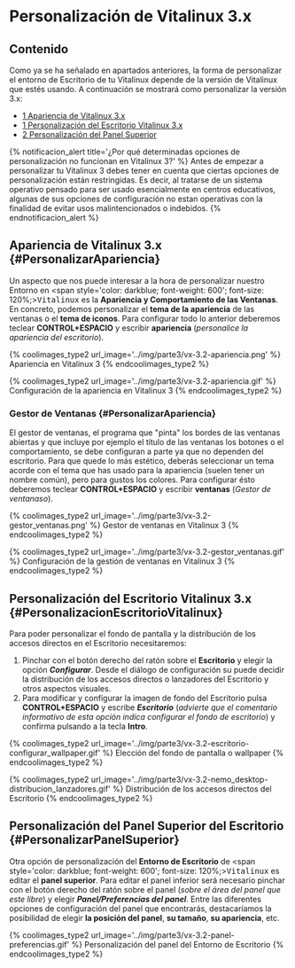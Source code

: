# Personalización de Vitalinux 3.x

## Contenido

Como ya se ha señalado en apartados anteriores, la forma de personalizar el entorno de Escritorio de tu Vitalinux depende de la versión de Vitalinux que estés usando.  A continuación se mostrará como personalizar la versión 3.x:

- [1 Apariencia de Vitalinux 3.x](#PersonalizarApariencia)
- [1 Personalización del Escritorio Vitalinux 3.x](#PersonalizacionEscritorioVitalinux)
- [2 Personalización del Panel Superior](#PersonalizarPanelSuperior)

{% notificacion_alert title='¿Por qué determinadas opciones de personalización no funcionan en Vitalinux 3?' %}
Antes de empezar a personalizar tu Vitalinux 3 debes tener en cuenta que ciertas opciones de personalización están restringidas. Es decir, al tratarse de un sistema operativo pensado para ser usado esencialmente en centros educativos, algunas de sus opciones de configuración no estan operativas con la finalidad de evitar usos malintencionados o indebidos.
{% endnotificacion_alert %}

## Apariencia de Vitalinux 3.x {#PersonalizarApariencia}

Un aspecto que nos puede interesar a la hora de personalizar nuestro Entorno en <span style='color: darkblue; font-weight: 600'; font-size: 120%;><tt>Vitalinux</tt></span> es la <b>Apariencia y Comportamiento de las Ventanas</b>.  En concreto, podemos personalizar el <b>tema de la apariencia</b> de las ventanas o el <b>tema de iconos</b>. Para configurar todo lo anterior deberemos teclear <b>CONTROL+ESPACIO</b> y escribir <b>apariencia</b> (*personalice la apariencia del escritorio*).

{% coolimages_type2 url_image='../img/parte3/vx-3.2-apariencia.png' %}
Apariencia en Vitalinux 3
{% endcoolimages_type2 %}

{% coolimages_type2 url_image='../img/parte3/vx-3.2-apariencia.gif' %}
Configuración de la apariencia en Vitalinux 3
{% endcoolimages_type2 %}

### Gestor de Ventanas {#PersonalizarApariencia}

El gestor de ventanas, el programa que "pinta" los bordes de las ventanas abiertas y que incluye por ejemplo el título de las ventanas los botones o el comportamiento, se debe configuran a parte ya que no dependen del escritorio. Para que quede lo más estético, deberás seleccionar un tema acorde con el tema que has usado para la apariencia (suelen tener un nombre común), pero para gustos los colores. Para configurar ésto deberemos teclear <b>CONTROL+ESPACIO</b> y escribir <b>ventanas</b> (*Gestor de ventanaso*).

{% coolimages_type2 url_image='../img/parte3/vx-3.2-gestor_ventanas.png' %}
Gestor de ventanas en Vitalinux 3
{% endcoolimages_type2 %}

{% coolimages_type2 url_image='../img/parte3/vx-3.2-gestor_ventanas.gif' %}
Configuración de la gestión de ventanas en Vitalinux 3
{% endcoolimages_type2 %}

## Personalización del Escritorio Vitalinux 3.x {#PersonalizacionEscritorioVitalinux}

Para poder personalizar el fondo de pantalla y la distribución de los accesos directos en el Escritorio necesitaremos:

1. Pinchar con el botón derecho del ratón sobre el **Escritorio** y elegir la opción ***Configurar***.  Desde el diálogo de configuración su puede decidir la distribución de los accesos directos o lanzadores del Escritorio y otros aspectos visuales.
2. Para modificar y configurar la imagen de fondo del Escritorio pulsa **CONTROL+ESPACIO** y escribe ***Escritorio*** (*advierte que el comentario informativo de esta opción indica configurar el fondo de escritorio*) y confirma pulsando a la tecla **Intro**.

{% coolimages_type2 url_image='../img/parte3/vx-3.2-escritorio-configurar_wallpaper.gif' %}
Elección del fondo de pantalla o wallpaper
{% endcoolimages_type2 %}

{% coolimages_type2 url_image='../img/parte3/vx-3.2-nemo_desktop-distribucion_lanzadores.gif' %}
Distribución de los accesos directos del Escritorio
{% endcoolimages_type2 %}

## Personalización del Panel Superior del Escritorio {#PersonalizarPanelSuperior}

Otra opción de personalización del **Entorno de Escritorio** de <span style='color: darkblue; font-weight: 600'; font-size: 120%;><tt>Vitalinux</tt></span> es editar el **panel superior**.  Para editar el panel inferior será necesario pinchar con el botón derecho del ratón sobre el panel (*sobre el área del panel que este libre*) y elegir ***Panel/Preferencias del panel***. Entre las diferentes opciones de configuración del panel que encontrarás, destacaríamos la posibilidad de elegir <b>la posición del panel</b>, <b>su tamaño</b>, <b>su apariencia</b>, etc.

{% coolimages_type2 url_image='../img/parte3/vx-3.2-panel-preferencias.gif' %}
Personalización del panel del Entorno de Escritorio
{% endcoolimages_type2 %}